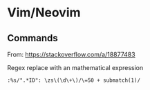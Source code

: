 # Vim/Neovim

## Commands

From: https://stackoverflow.com/a/18877483

Regex replace with an mathematical expression

```vim
:%s/".*ID": \zs\(\d\+\)/\=50 + submatch(1)/
```
